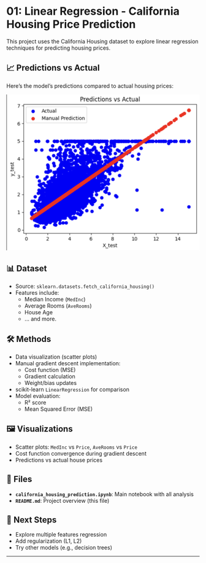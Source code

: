 # 01: Linear Regression - California Housing Price Prediction

This project uses the California Housing dataset to explore linear regression techniques for predicting housing prices.

## 📈 Predictions vs Actual
Here’s the model’s predictions compared to actual housing prices:

![Predictions vs Actual](prediction_vs_actual.png)

## 📊 Dataset
- Source: `sklearn.datasets.fetch_california_housing()`
- Features include:
  - Median Income (`MedInc`)
  - Average Rooms (`AveRooms`)
  - House Age
  - ... and more.

## 🛠️ Methods
- Data visualization (scatter plots)
- Manual gradient descent implementation:
  - Cost function (MSE)
  - Gradient calculation
  - Weight/bias updates
- scikit-learn `LinearRegression` for comparison
- Model evaluation:
  - R² score
  - Mean Squared Error (MSE)

## 🖼️ Visualizations
- Scatter plots: `MedInc` vs `Price`, `AveRooms` vs `Price`
- Cost function convergence during gradient descent
- Predictions vs actual house prices

## 🔗 Files
- **`california_housing_prediction.ipynb`**: Main notebook with all analysis
- **`README.md`**: Project overview (this file)

## 🚀 Next Steps
- Explore multiple features regression
- Add regularization (L1, L2)
- Try other models (e.g., decision trees)

---


